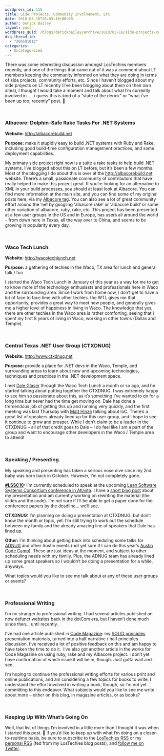 ```yaml
---
wordpress_id: 115
title: Side Projects, Community Involvement, Etc.
date: 2010-03-16T16:03:18+00:00
author: Derick Bailey
layout: post
wordpress_guid: /blogs/derickbailey/archive/2010/03/16/side-projects-community-involvement-etc.aspx
dsq_thread_id:
  - "266581012"
categories:
  - Uncategorized
---
```

There was some interesting discussion amongst LosTechies members recently, and one of the things that came out of it was a comment about LT members keeping the community informed on what they are doing in terms of side projects, community efforts, etc. Since I haven’t blogged about my side projects on LT recently (I’ve been blogging about them on their own sites), I thought I would take a moment and talk about what I’m currently involved in. … i guess this is kind of a “state of the derick” or “what i’ve been up too, recently” post. 🙂

&#160;

### Albacore: Dolphin-Safe Rake Tasks For .NET Systems

**Website:** <http://albacorebuild.net>

**Purpose:** make it stupidly easy to build .NET systems with Ruby and Rake, including good build-time configuration management practices, and some deployment capabilities.

My primary side project right now is a suite a rake tasks to help build .NET systems. I’ve blogged about this on LT before, but it’s been a few months. Most of the blogging I do about this is over at the <http://albacorebuild.net> website. There’s a small, passionate community of contributors that have really helped to make this project great. If you’re looking for an alternative to XML in your build processes, you should at least look at Albacore. You can find more information at the main site, and you can find some of my original posts here, via my [Albacore tag](http://www.lostechies.com/blogs/derickbailey/archive/tags/Albacore/default.aspx). You can also see a lot of great community effort around the ‘net by googling ‘albacore rake’ or ‘albacore build’ or some other variation of albacore, ruby, rake, etc. This project has been presented at a few user groups in the US and in Europe, has users all around the world – from down here in Texas, all the way over to China, and seems to be growing in popularity every day.

&#160;

### Waco Tech Lunch

**Website:** <http://wacotechlunch.net>

**Purpose:** a gathering of techies in the Waco, TX area for lunch and general talk / fun

I started the Waco Tech Lunch in January of this year as a way for me to get to know more of the technology enthusiasts and professionals here in Waco and the surrounding area. Since I work from home now, I don’t get to have a lot of face to face time with other techies. the WTL gives me that opportunity, provides a great way to meet new people, and generally gives me a higher level of happiness in living in Waco. The knowledge that yes, there are other techies in the Waco area is rather comforting, seeing that I spent my first 8 years of living in Waco, working in other towns (Dallas and Temple).

&#160;

### Central Texas .NET User Group (CTXDNUG)

**Website:** <http://www.ctxdnug.net>

**Purpose:** provide a place for .NET devs in the Waco, Temple, and surrounding areas to learn about new and upcoming technologies, techniques and practices in the .NET development space.

I met [Dale Glaser](http://twitter.com/dglaser) through the Waco Tech Lunch a month or so ago, and he started talking about putting together the CTXDNUG. I was extremely happy to see him so passionate about this, as it’s something I’ve wanted to do for a long time but never had the time get moving on. Dale has done a tremendous job of getting this up and running very quickly, and the first meeting was last Thursday with [Matt Hinze](http://twitter.com/mhinze) talking about IoC. There’s a great list of speakers already lined up for this user group, and I hope to see it continue to grow and prosper. While I don’t claim to be a leader in the CTXDNUG – all of that credit goes to Dale – I do feel like I am a part of the group and want to encourage other developers in the Waco / Temple area to attend!

&#160;

### Speaking / Presenting

My speaking and presenting has taken a serious nose dive since my 2nd baby was born back in October. However, I’m not completely gone. 

[**#LSSC10**](http://twitter.com/#search?q=%23lssc10)**:** I’m currently scheduled to speak at the upcoming [Lean Software Systems Consortium conference in Atlanta](http://atlanta2010.leanssc.org/). I have a [short blog post](http://www.lostechies.com/blogs/derickbailey/archive/2010/01/20/my-decoupling-workflow-presentation-was-accepted-for-lssc10.aspx) about my presentation and am currently working on rewriting the material (the slides and the code). I’m not sure if I’ll be able to get a paper done for the conference papers by the deadline… we’ll see.

**CTXDNUG:** I’m planning on doing a presentation at CTXDNUG, but don’t know the month or topic, yet. I’m still trying to work out the schedule between my family and the already amazing line of speakers that Dale has lined up.

**Other:** I’m thinking about getting back into scheduling some talks for [ADNUG](http://adnug.org/) and other Austin events (not yet sure if I can do this year’s [Austin Code Camp](http://austin-codecamp-2010.eventbrite.com/)). These are just ideas at the moment, and subject to other scheduling needs with my family. Plus, the ADNUG team has already lined up some great speakers so I wouldn’t be doing a presentation for a while, anyways.

What topics would you like to see me talk about at any of these user groups or events?

&#160;

### Professional Writing

I’m no stranger to professional writing. I had several articles published on now defunct websites back in the dotCom era, but I haven’t done much since then… until recently. 

I’ve had one article published in [Code Magazine](http://www.code-magazine.com/): my [SOLID principles](http://www.code-magazine.com/Article.aspx?quickid=1001061) presentation materials, turned into a half narrative / half principles discussion. I’ve received a lot of positive feedback on this and am happy to have taken the time to do it.&#160; I’ve also got another article in the works for Code Magazine on using ruby, rake and my Albacore project. I don’t yet have confirmation of which issue it will be in, though. Just gotta wait and see. 

I’m hoping to continue the professional writing efforts for various print and online publications, and am considering a few topics for books to write. I understand the effort involved in writing a book, though, so I’m not yet committing to this endeavor. What subjects would you like to see me write about more – either on this blog, in magazine articles, or as books?

&#160;

### Keeping Up With What’s Going On

Well, that list of things I’m involved in a little more than I thought it was when I started this post. 🙂 If you’d like to keep up with what I’m doing on a closer-to-realtime basis, be sure to subscribe to the [LosTechies RSS](http://feeds.feedburner.com/lostechies) or my [personal RSS](http://feeds.feedburner.com/DerickBailey) (fed from my LosTechies blog posts), and [follow me on Twitter](http://twitter.com/derickbailey).